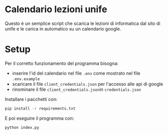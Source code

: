 # Calendario lezioni unife
Questo è un semplice script che scarica le lezioni di informatica dal sito di unife e le carica in automatico su un calendario google.

# Setup
Per il corretto funzionamento del programma bisogna:
- inserire l'id del calendario nel file `.env` come mostrato nel file `.env.example`
- scaricare il file `client_credentials.json` per l'accesso alle api di google
- rinominare il file `client_credentials.json`in `credentials.json`

Installare i pacchetti con:
```bash
pip install -r requirements.txt
```

E poi eseguire il programma con:
  ```bash
  python index.py
  ```
